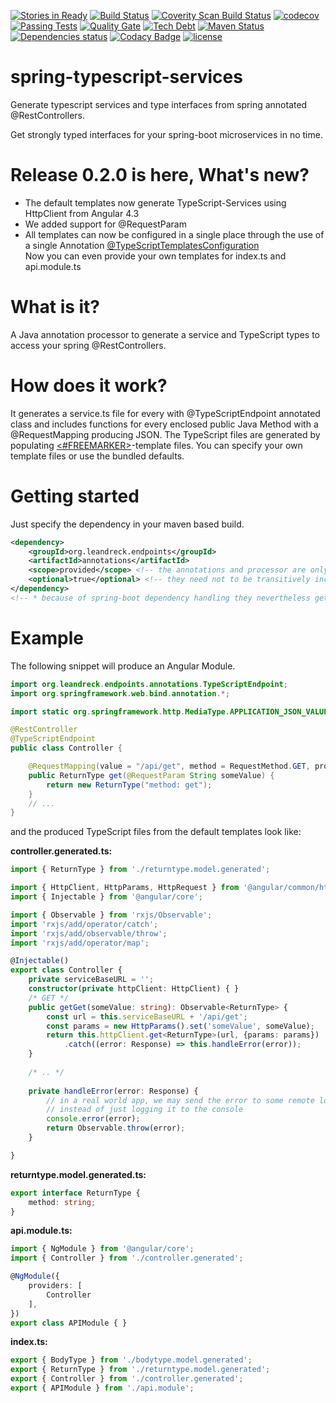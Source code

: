 [![Stories in Ready](https://badge.waffle.io/mkowalzik/spring-typescript-services.png?label=ready&title=Ready)](https://waffle.io/mkowalzik/spring-typescript-services)
[![Build Status][travisbadge img]][travisbadge]
[![Coverity Scan Build Status][coveritybadge img]][coveritybadge]
[![codecov][codecov img]][codecov]
[![Passing Tests][sonar tests img]][sonar tests]
[![Quality Gate][sonar quality img]][sonar quality]
[![Tech Debt][sonar tech img]][sonar tech]
[![Maven Status][mavenbadge img]][mavenbadge]
[![Dependencies status][versioneye img]][versioneye]
[![Codacy Badge][codacy img]][codacy]
[![license][license img]][license]

# spring-typescript-services
Generate typescript services and type interfaces from spring annotated @RestControllers.

Get strongly typed interfaces for your spring-boot microservices in no time.

# Release 0.2.0 is here, What's new?
* The default templates now generate TypeScript-Services using HttpClient from Angular 4.3
* We added support for @RequestParam
* All templates can now be configured in a single place through the use of a single Annotation [@TypeScriptTemplatesConfiguration](https://github.com/leandreck/spring-typescript-services/blob/development/annotations/src/main/java/org/leandreck/endpoints/annotations/TypeScriptTemplatesConfiguration.java)<br>
Now you can even provide your own templates for index.ts and api.module.ts


# What is it?
A Java annotation processor to generate a service and TypeScript types to access your spring @RestControllers.

# How does it work?
It generates a service.ts file for every with @TypeScriptEndpoint annotated class and includes functions 
for every enclosed public Java Method with a @RequestMapping producing JSON.
The TypeScript files are generated by populating [<#FREEMARKER>][freemarker]-template files. 
You can specify your own template files or use the bundled defaults.

# Getting started
Just specify the dependency in your maven based build.

```xml
<dependency>
    <groupId>org.leandreck.endpoints</groupId>
    <artifactId>annotations</artifactId>
    <scope>provided</scope> <!-- the annotations and processor are only needed at compile time -->
    <optional>true</optional> <!-- they need not to be transitively included in dependent artifacts -->
</dependency>
<!-- * because of spring-boot dependency handling they nevertheless get included in fat jars -->
```

# Example
The following snippet will produce an Angular Module.
```java
import org.leandreck.endpoints.annotations.TypeScriptEndpoint;
import org.springframework.web.bind.annotation.*;

import static org.springframework.http.MediaType.APPLICATION_JSON_VALUE;

@RestController
@TypeScriptEndpoint
public class Controller {

    @RequestMapping(value = "/api/get", method = RequestMethod.GET, produces = APPLICATION_JSON_VALUE)
    public ReturnType get(@RequestParam String someValue) {
        return new ReturnType("method: get");
    }
    // ...
}
```
and the produced TypeScript files from the default templates look like:

**controller.generated.ts:**
```typescript
import { ReturnType } from './returntype.model.generated';

import { HttpClient, HttpParams, HttpRequest } from '@angular/common/http';
import { Injectable } from '@angular/core';

import { Observable } from 'rxjs/Observable';
import 'rxjs/add/operator/catch';
import 'rxjs/add/observable/throw';
import 'rxjs/add/operator/map';

@Injectable()
export class Controller {
    private serviceBaseURL = '';
    constructor(private httpClient: HttpClient) { }
    /* GET */
    public getGet(someValue: string): Observable<ReturnType> {
        const url = this.serviceBaseURL + '/api/get';
        const params = new HttpParams().set('someValue', someValue);
        return this.httpClient.get<ReturnType>(url, {params: params})
            .catch((error: Response) => this.handleError(error));
    }
    
    /* .. */
    
    private handleError(error: Response) {
        // in a real world app, we may send the error to some remote logging infrastructure
        // instead of just logging it to the console
        console.error(error);
        return Observable.throw(error);
    }

}
```
**returntype.model.generated.ts:**
```typescript
export interface ReturnType {
    method: string;
}
```

**api.module.ts:**
```typescript
import { NgModule } from '@angular/core';
import { Controller } from './controller.generated';

@NgModule({
    providers: [
        Controller
    ],
})
export class APIModule { }
```
**index.ts:**
```typescript
export { BodyType } from './bodytype.model.generated';
export { ReturnType } from './returntype.model.generated';
export { Controller } from './controller.generated';
export { APIModule } from './api.module';
```

[freemarker]: http://freemarker.org/

[travisbadge]:https://travis-ci.org/leandreck/spring-typescript-services
[travisbadge img]:https://travis-ci.org/leandreck/spring-typescript-services.svg?branch=master

[coveritybadge]:https://scan.coverity.com/projects/mkowalzik-spring-typescript-services
[coveritybadge img]:https://scan.coverity.com/projects/10040/badge.svg

[sonar quality]:https://sonarcloud.io/dashboard?id=org.leandreck.endpoints%3Aparent
[sonar quality img]:https://sonarcloud.io/api/badges/gate?key=org.leandreck.endpoints:parent

[sonar tech]:https://sonarqube.com/overview?id=org.leandreck.endpoints%3Aparent
[sonar tech img]:https://img.shields.io/sonar/http/sonarqube.com/org.leandreck.endpoints:parent/tech_debt.svg?label=tech%20debt

[sonar tests]:https://sonarqube.com/component_measures/metric/tests/list?id=org.leandreck.endpoints%3Aparent
[sonar tests img]:https://img.shields.io/sonar/http/sonarqube.com/org.leandreck.endpoints:parent/test_success_density.svg?label=passing%20tests%20%

[mavenbadge]:http://search.maven.org/#search%7Cga%7C1%7Cg%3A%22org.leandreck.endpoints%22%20AND%20a%3A%22annotations%22
[mavenbadge img]:https://maven-badges.herokuapp.com/maven-central/org.leandreck.endpoints/annotations/badge.svg

[versioneye]:https://www.versioneye.com/user/projects/589100fa6a0b7c004577c5a4
[versioneye img]:https://www.versioneye.com/user/projects/589100fa6a0b7c004577c5a4/badge.svg

[license]:LICENSE
[license img]:https://img.shields.io/badge/License-Apache%202-blue.svg

[codecov]:https://codecov.io/gh/leandreck/spring-typescript-services
[codecov img]:https://codecov.io/gh/leandreck/spring-typescript-services/branch/master/graph/badge.svg

[codacy]:https://www.codacy.com/app/leandreck/spring-typescript-services?utm_source=github.com&amp;utm_medium=referral&amp;utm_content=leandreck/spring-typescript-services&amp;utm_campaign=Badge_Grade
[codacy img]:https://api.codacy.com/project/badge/Grade/fac6b09d290845d7bb1ef1f03cf3b95b